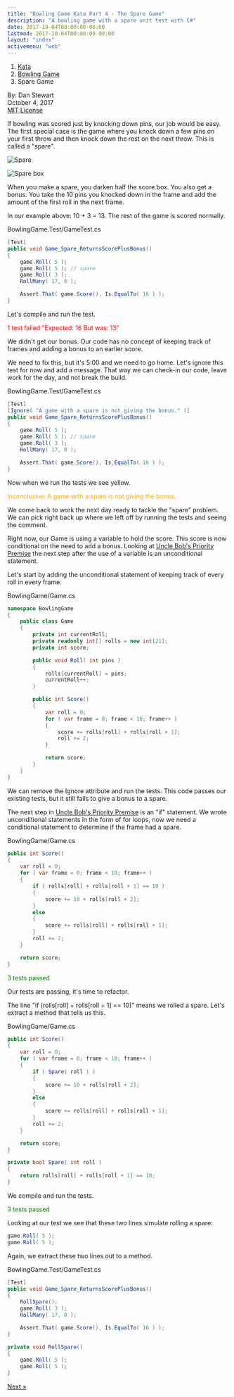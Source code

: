 ```yaml
---
title: "Bowling Game Kata Part 4 - The Spare Game"
description: "A bowling game with a spare unit test with C#"
date: 2017-10-04T00:00:00-00:00
lastmod: 2017-10-04T00:00:00-00:00
layout: "index"
activemenu: "web"
---
```


<nav aria-label="breadcrumb">
  <ol class="breadcrumb">
    <li class="breadcrumb-item"><a href="/post/kata">Kata</a></li>
    <li class="breadcrumb-item"><a href="/post/bowlinggame">Bowling Game</a></li>
    <li class="breadcrumb-item">Spare Game</li>
  </ol>
</nav>

By: Dan Stewart\
October 4, 2017\
[MIT License](https://mit-license.org)

If bowling was scored just by knocking down pins, our job would be easy. The first
special case is the game where you knock down a few pins on your first throw and
then knock down the rest on the next throw. This is called a "spare".

![Spare](/images/kata/bowlinggame/spare.gif)

![Spare box](/images/kata/bowlinggame/sparebox.gif)

When you make a spare, you darken half the score box. You also get a bonus. You
take the 10 pins you knocked down in the frame and add the amount of the first roll
in the next frame.

In our example above: 10 + 3 = 13. The rest of the game is scored normally.

BowlingGame.Test/GameTest.cs

```csharp
[Test]
public void Game_Spare_ReturnsScorePlusBonus()
{
    game.Roll( 5 );
    game.Roll( 5 ); // spare
    game.Roll( 3 );
    RollMany( 17, 0 );

    Assert.That( game.Score(), Is.EqualTo( 16 ) );
}
```
        
Let's compile and run the test.

<span style="color: red">1 test failed "Expected: 16 But was: 13"</span>

We didn't get our bonus. Our code has no concept of keeping track of frames and
adding a bonus to an earlier score.

We need to fix this, but it's 5:00 and we need to go home. Let's ignore this
test for now and add a message. That way we can check-in our code, leave
work for the day, and not break the build.

BowlingGame.Test/GameTest.cs

```csharp
[Test]
[Ignore( "A game with a spare is not giving the bonus." )]
public void Game_Spare_ReturnsScorePlusBonus()
{
    game.Roll( 5 );
    game.Roll( 5 ); // spare
    game.Roll( 3 );
    RollMany( 17, 0 );

    Assert.That( game.Score(), Is.EqualTo( 16 ) );
}
```
                
Now when we run the tests we see yellow.

<span style="color: orange">Inconclusive: A game with a spare is not giving the bonus.</span>
        
We come back to work the next day ready to tackle the "spare" problem. We can pick right back up 
where we left off by running the tests and seeing the comment.

Right now, our Game is using a variable to hold the score. This score is now conditional
on the need to add a bonus. Looking at 
[Uncle Bob's Priority Premise](https://8thlight.com/blog/uncle-bob/2013/05/27/TheTransformationPriorityPremise.html) 
the next step after the use of a variable is an unconditional statement.

Let's start by adding the unconditional statement of keeping track of every roll
in every frame.

BowlingGame/Game.cs

```csharp
namespace BowlingGame
{
    public class Game
    {
        private int currentRoll;
        private readonly int[] rolls = new int[21];
        private int score;

        public void Roll( int pins )
        {
            rolls[currentRoll] = pins;
            currentRoll++;
        }

        public int Score()
        {
            var roll = 0;
            for ( var frame = 0; frame < 10; frame++ )
            {
                score += rolls[roll] + rolls[roll + 1];
                roll += 2;
            }

            return score;
        }
    }
}
```

We can remove the Ignore attribute and run the tests. 
This code passes our existing tests, but it still fails to give a bonus to a spare.

The next step in 
[Uncle Bob's Priority Premise](https://8thlight.com/blog/uncle-bob/2013/05/27/TheTransformationPriorityPremise.html) 
is an "if" statement. We wrote unconditional
statements in the form of for loops, now we need a conditional statement to determine
if the frame had a spare.

BowlingGame/Game.cs

```csharp
public int Score()
{
    var roll = 0;
    for ( var frame = 0; frame < 10; frame++ )
    {
        if ( rolls[roll] + rolls[roll + 1] == 10 )
        {
            score += 10 + rolls[roll + 2];
        }
        else
        {
            score += rolls[roll] + rolls[roll + 1];
        }
        roll += 2;
    }

    return score;
}
```

<span style="color: green">3 tests passed</span> 

Our tests are passing, it's time to refactor.

The line "if (rolls[roll] + rolls[roll + 1] == 10)" means we rolled a spare. Let's
extract a method that tells us this.

BowlingGame/Game.cs

```csharp
public int Score()
{
    var roll = 0;
    for ( var frame = 0; frame < 10; frame++ )
    {
        if ( Spare( roll ) )
        {
            score += 10 + rolls[roll + 2];
        }
        else
        {
            score += rolls[roll] + rolls[roll + 1];
        }
        roll += 2;
    }

    return score;
}

private bool Spare( int roll )
{
    return rolls[roll] + rolls[roll + 1] == 10;
}
```
        
We compile and run the tests.

<span style="color: green">3 tests passed</span>

Looking at our test we see that these two lines simulate rolling a spare:

```csharp
game.Roll( 5 );
game.Roll( 5 );
```
        
Again, we extract these two lines out to a method.

BowlingGame.Test/GameTest.cs

```csharp
[Test]
public void Game_Spare_ReturnsScorePlusBonus()
{
    RollSpare();
    game.Roll( 3 );
    RollMany( 17, 0 );

    Assert.That( game.Score(), Is.EqualTo( 16 ) );
}

private void RollSpare()
{
    game.Roll( 5 );
    game.Roll( 5 );
}
```

[Next &raquo;](/post/bowlinggame-strikegame)